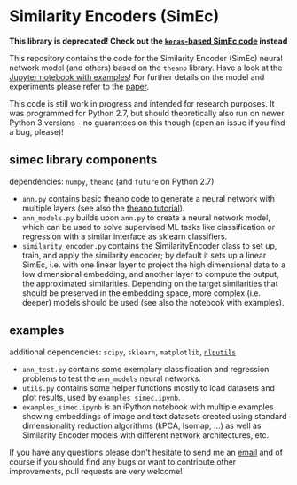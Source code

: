 Similarity Encoders (SimEc)
===========================

**This library is deprecated! Check out the [`keras`-based SimEc code](https://github.com/cod3licious/simec) instead**

This repository contains the code for the Similarity Encoder (SimEc) neural network model (and others) based on the `theano` library. Have a look at the [Jupyter notebook with examples](https://github.com/cod3licious/simec-theano/blob/master/examples_simec.ipynb)! 
For further details on the model and experiments please refer to the [paper](http://arxiv.org/abs/1702.01824).

This code is still work in progress and intended for research purposes. It was programmed for Python 2.7, but should theoretically also run on newer Python 3 versions - no guarantees on this though (open an issue if you find a bug, please)!


simec library components
------------------------

dependencies: `numpy`, `theano` (and `future` on Python 2.7)

- `ann.py` contains basic theano code to generate a neural network with multiple layers (see also the [theano tutorial](http://deeplearning.net/tutorial/index.html)).
- `ann_models.py` builds upon `ann.py` to create a neural network model, which can be used to solve supervised ML tasks like classification or regression with a similar interface as sklearn classifiers.
- `similarity_encoder.py` contains the SimilarityEncoder class to set up, train, and apply the similarity encoder; by default it sets up a linear SimEc, i.e. with one linear layer to project the high dimensional data to a low dimensional embedding, and another layer to compute the output, the approximated similarities. Depending on the target similarities that should be preserved in the embedding space, more complex (i.e. deeper) models should be used (see also the notebook with examples).

examples
--------

additional dependencies: `scipy`, `sklearn`, `matplotlib`, [`nlputils`](https://github.com/cod3licious/nlputils) 

- `ann_test.py` contains some exemplary classification and regression problems to test the `ann_models` neural networks.
- `utils.py` contains some helper functions mostly to load datasets and plot results, used by `examples_simec.ipynb`.
- `examples_simec.ipynb` is an iPython notebook with multiple examples showing embeddings of image and text datasets created using standard dimensionality reduction algorithms (kPCA, Isomap, ...) as well as Similarity Encoder models with different network architectures, etc.

If you have any questions please don't hesitate to send me an [email](mailto:cod3licious@gmail.com) and of course if you should find any bugs or want to contribute other improvements, pull requests are very welcome!

